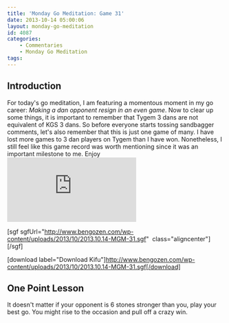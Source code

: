 ```yaml
---
title: 'Monday Go Meditation: Game 31'
date: 2013-10-14 05:00:06
layout: monday-go-meditation
id: 4087
categories:
	- Commentaries
	- Monday Go Meditation
tags:
---
```


## Introduction

For today's go meditation, I am featuring a momentous moment in my go career: _Making a dan opponent resign in an even game_. Now to clear up some things, it is important to remember that Tygem 3 dans are not equivalent of KGS 3 dans. So before everyone starts tossing sandbagger comments, let's also remember that this is just one game of many. I have lost more games to 3 dan players on Tygem than I have won. Nonetheless, I still feel like this game record was worth mentioning since it was an important milestone to me. Enjoy![
](http://www.bengozen.com/wp-content/uploads/2013/08/2013.08.05-MGM-21.sgf)

[sgf sgfUrl="http://www.bengozen.com/wp-content/uploads/2013/10/2013.10.14-MGM-31.sgf"  class="aligncenter"][/sgf]

[download label="Download Kifu"]http://www.bengozen.com/wp-content/uploads/2013/10/2013.10.14-MGM-31.sgf[/download]

## **One Point Lesson**

It doesn't matter if your opponent is 6 stones stronger than you, play your best go. You might rise to the occasion and pull off a crazy win.
